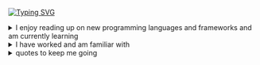 [![Typing SVG](https://readme-typing-svg.demolab.com?font=Fira+Code&pause=1000&color=5BF76E&random=false&width=435&lines=%E4%BD%A0%E5%A5%BD!+%F0%9F%91%8B+%2C+Welcome+to+my+github;Welcome+to+my+github+page)](https://git.io/typing-svg)


<details>
  <summary>
    I enjoy reading up on new programming languages and frameworks and am currently learning
  </summary>
  <br/>
  <div>
     <href = "https://ileriayo.github.io/markdown-badges/" />
     <img src = "https://img.shields.io/badge/c-%2300599C.svg?style=for-the-badge&logo=c%2B%2B&logoColor=white"/>
     <img src="https://img.shields.io/badge/VIM-%2311AB00.svg?style=for-the-badge&logo=vim&logoColor=white"/>
     <img src="https://img.shields.io/badge/PyTorch-F16529?style=for-the-badge&logo=pytorch&logoColor=white"/>
     <img src="https://img.shields.io/badge/kubernetes-%23326ce5.svg?style=for-the-badge&logo=kubernetes&logoColor=white"/>
     <img src="https://img.shields.io/badge/Kubernetes-326CE5?logo=kubernetes&logoColor=fff" />
  </div>
</details>

<details>
  <summary>
    I have worked and am familiar with 
  </summary>
  <br/>
  <div>
     <href = "https://ileriayo.github.io/markdown-badges/" />
     <img src="https://img.shields.io/badge/python-3670A0?style=for-the-badge&logo=python&logoColor=ffdd54"/>
    <img src="https://img.shields.io/badge/pandas-%23150458.svg?style=for-the-badge&logo=pandas&logoColor=white"/>
    <img src="https://img.shields.io/badge/mysql-%2300f.svg?style=for-the-badge&logo=mysql&logoColor=white"/>
    <img src="https://img.shields.io/badge/AWS-%23FF9900.svg?style=for-the-badge&logo=amazon-aws&logoColor=white)"/>
  </div>
</details>

<details>
  <summary>
    quotes to keep me going
  </summary>
  <br/>
  <div>
  <ul>
    <li>
      "Bad programmers worry about the code. Good programmers worry about data structures and their relationships." Linus Torvalds
    </li>
    <li>
       "You can't go back and change the beginning, but you can start where you are and change the ending." C.S Lewis
    </li>
    <li>
      "Work hard in silence, let success be the noise" - Frank Ocean
    </li>
  </ul>
</details>


<ref>
